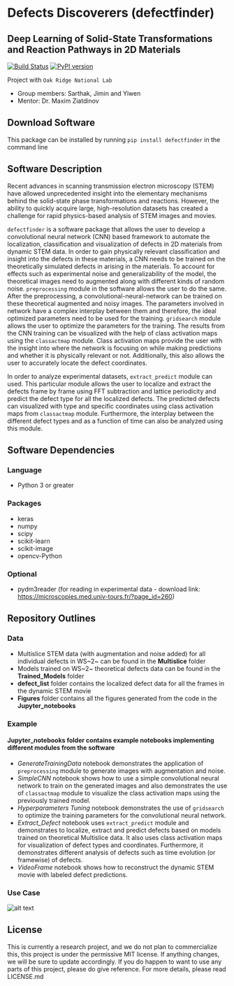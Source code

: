 # Defects Discoverers (defectfinder)
## Deep Learning of Solid-State Transformations and Reaction Pathways in 2D Materials
[![Build Status](https://travis-ci.org/SarthakJariwala/DLSSTRP.svg?branch=master)](https://travis-ci.org/SarthakJariwala/DLSSTRP) [![PyPI version](https://badge.fury.io/py/defectfinder.svg)](https://badge.fury.io/py/defectfinder)

Project with `Oak Ridge National Lab`
* Group members: Sarthak, Jimin and Yiwen
* Mentor: Dr. Maxim Ziatdinov

## Download Software
This package can be installed by running `pip install defectfinder` in the command line

## Software Description
Recent advances in scanning transmission electron microscopy (STEM) have allowed unprecedented insight into the elementary mechanisms behind the solid-state phase transformations and reactions. However, the ability to quickly acquire large, high-resolution datasets has created a challenge for rapid physics-based analysis of STEM images and movies.

`defectfinder` is a software package that allows the user to develop a convolutional neural network (CNN) based framework to automate the localization, classification and visualization of defects in 2D materials from dynamic STEM data. In order to gain physically relevant classification and insight into the defects in these materials, a CNN needs to be trained on the theoretically simulated defects in arising in the materials. To account for effects such as experimental noise and generalizability of the model, the theoretical images need to augmented along with different kinds of random noise. `preprocessing` module in the software allows the user to do the same. After the preprocessing, a convolutional-neural-network can be trained on these theoretical augmented and noisy images. The parameters involved in network have a complex interplay between them and therefore, the ideal optimized parameters need to be used for the training. `gridsearch` module allows the user to optimize the parameters for the training. The results from the CNN training can be visualized with the help of class activation maps using the `classactmap` module. Class activation maps provide the user with the insight into where the network is focusing on while making predictions and whether it is physically relevant or not. Additionally, this also allows the user to accurately locate the defect coordinates.

In order to analyze experimental datasets, `extract_predict` module can used. This particular module allows the user to localize and extract the defects frame by frame using FFT subtraction and lattice periodicity and predict the defect type for all the localized defects. The predicted defects can visualized with type and specific coordinates using class activation maps from `classactmap` module. Furthermore, the interplay between the different defect types and as a function of time can also be analyzed using this module.

## Software Dependencies
### Language
* Python 3 or greater
### Packages
* keras
* numpy
* scipy
* scikit-learn
* scikit-image
* opencv-Python
### Optional
* pydm3reader (for reading in experimental data - download link: https://microscopies.med.univ-tours.fr/?page_id=260)

## Repository Outlines
### Data
* Multislice STEM data (with augmentation and noise added) for all individual defects in WS~2~ can be found in the **Multislice** folder
* Models trained on WS~2~ theoretical defects data can be found in the **Trained_Models** folder
* **defect_list** folder contains the localized defect data for all the frames in the dynamic STEM movie
* **Figures** folder contains all the figures generated from the code in the **Jupyter_notebooks**
### Example
#### **Jupyter_notebooks** folder contains example notebooks implementing different modules from the software
* *GenerateTrainingData* notebook demonstrates the application of `preprocessing` module to generate images with augmentation and noise.
* *SimpleCNN* notebook shows how to use a simple convolutional neural network to train on the generated images and also demonstrates the use of `classactmap` module to visualize the class activation maps using the previously trained model.
* *Hyperparameters Tuning* notebook demonstrates the use of `gridsearch` to optimize the training parameters for the convolutional neural network.
* *Extract_Defect* notebook uses `extract_predict` module and demonstrates to localize, extract and predict defects based on models trained on theoretical Multislice data. It also uses class activation maps for visualization of defect types and coordinates. Furthermore, it demonstrates different analysis of defects such as time evolution (or framewise) of defects.
* *VideoFrame* notebook shows how to reconstruct the dynamic STEM movie with labeled defect predictions.
### Use Case
![alt text](https://github.com/yiwen26/DLSSTRP/blob/master/UseCase/use%20case.png)

## License
This is currently a research project, and we do not plan to commercialize this, this project is under the permissive MIT license. If anything changes, we will be sure to update accordingly. If you do happen to want to use any parts of this project, please do give reference. For more details, please read LICENSE.md
